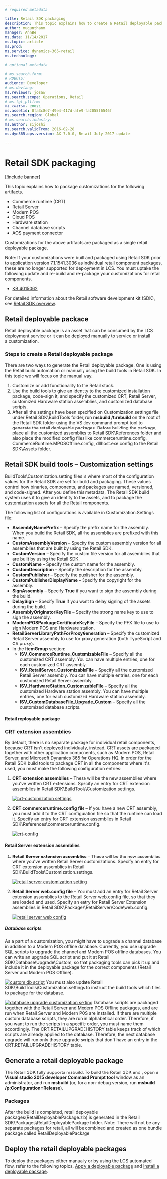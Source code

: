 ```yaml
---
# required metadata

title: Retail SDK packaging
description: This topic explains how to create a Retail deployable package for Microsoft Dynamics 365 for Finance and Operations.
author: mugunthanm
manager: AnnBe
ms.date: 11/14/2017
ms.topic: article
ms.prod: 
ms.service: dynamics-365-retail
ms.technology: 

# optional metadata

# ms.search.form: 
# ROBOTS: 
audience: Developer
# ms.devlang: 
ms.reviewer: josaw
ms.search.scope: Operations, Retail
# ms.tgt_pltfrm: 
ms.custom: 28021
ms.assetid: 0fa3c8e7-49e4-417d-afe9-fa2055f6546f
ms.search.region: Global
# ms.search.industry: 
ms.author: sijoshi
ms.search.validFrom: 2016-02-28
ms.dyn365.ops.version: AX 7.0.0, Retail July 2017 update

---
```


# Retail SDK packaging

[!include [banner](../../includes/banner.md)]

This topic explains how to package customizations for the following artifacts.

-   Commerce runtime (CRT)
-   Retail Server
-   Modern POS
-   Cloud POS
-   Hardware station
-   Channel database scripts
-   AOS payment connector

Customizations for the above artifacts are packaged as a single retail deployable package.

Note: If your customizations were built and packaged using Retail SDK prior to application version 7.1.1541.3036 as individual retail component packages, these are no longer supported for deployment in LCS. You must uptake the following update and re-build and re-package your customizations for retail components.

-   [KB 4015062](https://fix.lcs.dynamics.com/Home/Index/0/kb/4015062?permission=Download)

For detailed information about the Retail software development kit (SDK), see [Retail SDK overview](retail-sdk-overview.md). 

## Retail deployable package
Retail deployable package is an asset that can be consumed by the LCS deployment service or it can be deployed manually to service or install a customization.


### Steps to create a Retail deployable package

There are two ways to generate the Retail deployable package. One is using the Retail build automation or manually using the build tools in Retail SDK. In this topic we will focus on the manual way.
1. Customize or add functionality to the Retail stack.
2. Use the build tools to give an identity to the customized installation package, code-sign it, and specify the customized CRT, Retail Server, customized Hardware station assemblies, and customized database scripts.
3. After all the settings have been specified on Customization.settings file under Retail SDK\BuildTools folder, run **msbuild /t:rebuild** on the root of the Retail SDK folder using the VS dev command prompt tool to generate the retail deployable packages. Before building the package, place all the customized assemblies to Retail SDK\References folder and also place the modified config files like commerceruntime.config, CommerceRuntime.MPOSOffline.config, dllhost.exe.config to the Retail SDK\Assets folder.

## Retail SDK build tools – Customization settings
BuildTools\Customization.setting files is where most of the configuration values for the Retail SDK are set for build and packaging. These values control how binaries, components, and packages are named, versioned, and code-signed. After you define this metadata, The Retail SDK build system uses it to give an identity to the assets, and to package the customization assets for all the Retail components.

The following list of configurations is available in Customization.Settings file:
-   **AssemblyNamePrefix** – Specify the prefix name for the assembly. When you build the Retail SDK, all the assemblies are prefixed with this name.
-   **CustomAssemblyVersion** – Specify the custom assembly version for all assemblies that are built by using the Retail SDK.
-   **CustomVersion** – Specify the custom file version for all assemblies that are built by using the Retail SDK.
-   **CustomName** – Specify the custom name for the assembly.
-   **CustomDescription** – Specify the description for the assembly.
-   **CustomPublisher** – Specify the publisher for the assembly.
-   **CustomPublisherDisplayName** – Specify the copyright for the assembly.
-   **SignAssembly** – Specify **True** if you want to sign the assembly during the build.
-   **DelaySign** – Specify **True** if you want to delay signing of the assets during the build.
-   **AssemblyOriginatorKeyFile** – Specify the strong name key to use to sign the assembly.
-   **ModernPOSPackageCertificateKeyFile** – Specify the PFX file to use to sign Modern POS and Hardware station.
-   **RetailServerLibraryPathForProxyGeneration** – Specify the customized Retail Server assembly to use for proxy generation (both TypeScript and C\# proxy).
-   In the **ItemGroup** section:
    -   **ISV\_CommerceRuntime\_CustomizableFile** – Specify all the customized CRT assembly. You can have multiple entries, one for each customized CRT assembly.
    -   **ISV\_RetailServer\_CustomizableFile** – Specify all the customized Retail Server assembly. You can have multiple entries, one for each customized Retail Server assembly.
    -   **ISV\_HardwareStation\_CustomizableFile** – Specify all the customized Hardware station assembly. You can have multiple entries, one for each customized Hardware station assembly.
    -   **ISV\_CustomDatabaseFile\_Upgrade\_Custom** – Specify all the customized database scripts.


#### Retail reployable package

### CRT extension assemblies
By default, there is no separate package for individual retail components, because CRT isn't deployed individually, instead, CRT assets are packaged together with other application components, such as Modern POS, Retail Server, and Microsoft Dynamics 365 for Operations HQ. In order for the Retail SDK build tools to package CRT in all the components where it's used, you must make the following configuration entries:

1.  **CRT extension assemblies** – These will be the new assemblies where you've written CRT extensions. Specify an entry for CRT extension assemblies in Retail SDK\\BuildTools\\Customization.settings. 

    [![crt-customization settings](./media/crt-customization-settings.png)](./media/crt-customization-settings.png)
    
2.  **CRT commerceruntime.config file** – If you have a new CRT assembly, you must add it to the CRT configuration file so that the runtime can load it. Specify an entry for CRT extension assemblies in Retail SDK\\References\\commerceruntime.config. 

    [![crt-config](./media/crt-config.png)](./media/crt-config.png)

#### Retail Server extension assemblies
1.  **Retail Server extension assemblies** – These will be the new assemblies where you've written Retail Server customizations. Specify an entry for CRT extension assemblies in Retail SDK\\BuildTools\\Customization.settings. 

    [![retail server customization setting](./media/retail-server-customization-setting.png)](./media/retail-server-customization-setting.png)
    
2.  **Retail Server web.config file** – You must add an entry for Retail Server extension assemblies to the Retail Server web.config file, so that they are loaded and used. Specify an entry for Retail Server Extension assemblies in Retail SDK\\Packages\\RetailServer\\Code\\web.config. 

    [![retail server web config](./media/retail-server-web-config.png)](./media/retail-server-web-config.png)

##### Database scripts
As a part of a customization, you might have to upgrade a channel database in addition to a Modern POS offline database. Currently, you use upgrade SQL scripts to upgrade the channel and Modern POS offline databases. You can write an upgrade SQL script and put it at Retail SDK\Database\Upgrade\Custom, so that packaging tools can pick it up and include it in the deployable package for the correct components (Retail Server and Modern POS Offline). 

[![custom db script](./media/custom-db-script.png)](./media/custom-db-script.png) 
You must also update Retail SDK\\BuildTools\\Customization.settings to instruct the build tools which files to package for the database. 

[![database upgrade customization setting](./media/database-upgrade-customization-setting-1024x311.png)](./media/database-upgrade-customization-setting.png)
Database scripts are packaged together with the Retail Server and Modern POS Offline packages, and are run when Retail Server and Modern POS are installed. If there are multiple custom database scripts, they are run in alphabetical order. Therefore, if you want to run the scripts in a specific order, you must name them accordingly. The CRT.RETAILUPGRADEHISTORY table keeps track of which scripts are already applied to the database. Therefore, the next database upgrade will run only those upgrade scripts that don't have an entry in the CRT.RETAILUPGRADEHISTORY table.

## Generate a retail deployable package

The Retail SDK fully supports msbuild. To build the Retail SDK and , open a **Visual studio 2015 developer Command Prompt tool** window as an administrator, and run **msbuild** (or, for a non-debug version, run **msbuild /p:Configuration=Release**). 

### Packages

After the build is completed, retail deployable packages(RetailDeployablePackage.zip) is generated in the Retail SDK\Packages\RetailDeployablePackage folder. Note: There will not be any separate packages for retail, all will be combined and created as one bundle package called RetailDeployablePackage
      
 ## Deploy the retail deployable packages
 
To deploy the packages either manually or by using the LCS automated flow, refer to the following topics, [Apply a deployable package](../../../dev-itpro/deployment/apply-deployable-package-system.md) and [Install a deployable package](../../../dev-itpro/deployment/install-deployable-package.md).
